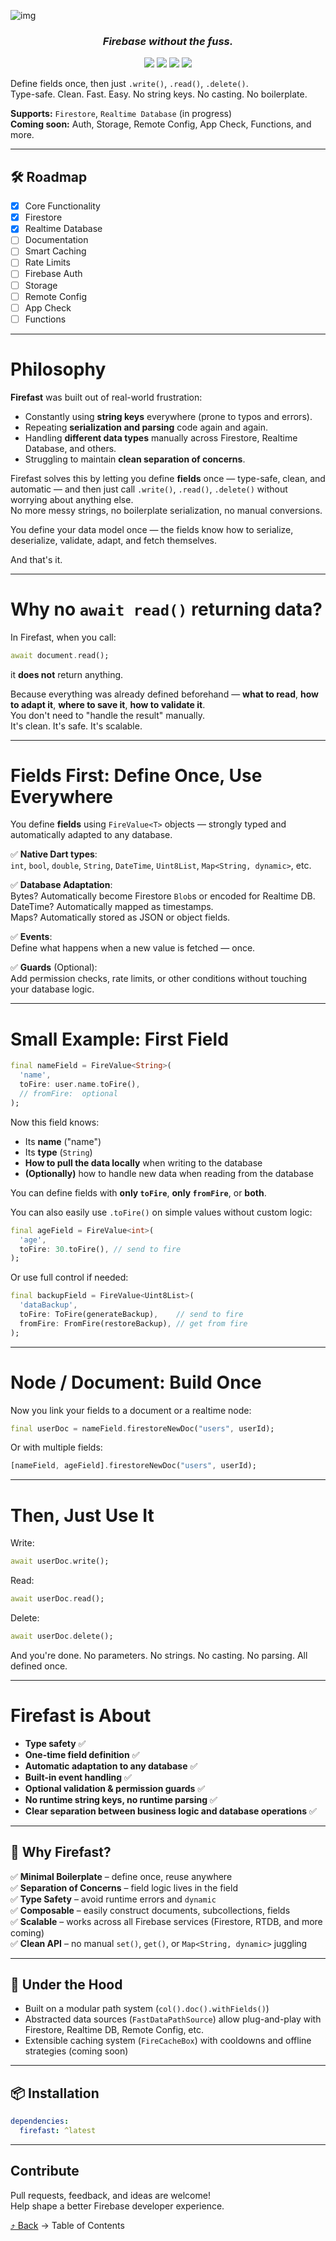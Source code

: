 <a id="back-to-top"></a>
![img](https://i.imgur.com/uo7fSJm.png)

<h3 align="center"><i>Firebase without the fuss.</i></h3>
<p align="center">
        <img src="https://img.shields.io/codefactor/grade/github/jozzzzep/firefast/main?style=flat-square">
        <img src="https://img.shields.io/github/license/jozzzzep/firefast?style=flat-square">
        <img src="https://img.shields.io/pub/points/firefast?style=flat-square">
        <img src="https://img.shields.io/pub/v/firefast?style=flat-square">
</p>

Define fields once, then just `.write()`, `.read()`, `.delete()`.  
Type-safe. Clean. Fast. Easy. No string keys. No casting. No boilerplate.

**Supports:** `Firestore`, `Realtime Database` (in progress)  
**Coming soon:** Auth, Storage, Remote Config, App Check, Functions, and more.

---

## 🛠 Roadmap

- [x] Core Functionality
- [x] Firestore
- [x] Realtime Database
- [ ] Documentation
- [ ] Smart Caching
- [ ] Rate Limits
- [ ] Firebase Auth
- [ ] Storage
- [ ] Remote Config
- [ ] App Check
- [ ] Functions

---

# Philosophy

**Firefast** was built out of real-world frustration:

- Constantly using **string keys** everywhere (prone to typos and errors).
- Repeating **serialization and parsing** code again and again.
- Handling **different data types** manually across Firestore, Realtime Database, and others.
- Struggling to maintain **clean separation of concerns**.

Firefast solves this by letting you define **fields** once — type-safe, clean, and automatic — and then just call `.write()`, `.read()`, `.delete()` without worrying about anything else.  
No more messy strings, no boilerplate serialization, no manual conversions.

You define your data model once — the fields know how to serialize, deserialize, validate, adapt, and fetch themselves.

And that's it.

---

# Why no `await read()` returning data?

In Firefast, when you call:

```dart
await document.read();
```

it **does not** return anything.

Because everything was already defined beforehand — **what to read**, **how to adapt it**, **where to save it**, **how to validate it**.  
You don't need to "handle the result" manually.  
It's clean. It's safe. It's scalable.

---

# Fields First: Define Once, Use Everywhere

You define **fields** using `FireValue<T>` objects — strongly typed and automatically adapted to any database.

✅ **Native Dart types**:  
`int`, `bool`, `double`, `String`, `DateTime`, `Uint8List`, `Map<String, dynamic>`, etc.

✅ **Database Adaptation**:  
Bytes? Automatically become Firestore `Blob`s or encoded for Realtime DB.  
DateTime? Automatically mapped as timestamps.  
Maps? Automatically stored as JSON or object fields.

✅ **Events**:  
Define what happens when a new value is fetched — once.

✅ **Guards** (Optional):  
Add permission checks, rate limits, or other conditions without touching your database logic.

---

# Small Example: First Field

```dart
final nameField = FireValue<String>(
  'name',
  toFire: user.name.toFire(),
  // fromFire:  optional
);
```

Now this field knows:

- Its **name** ("name")
- Its **type** (`String`)
- **How to pull the data locally** when writing to the database
- **(Optionally)** how to handle new data when reading from the database

You can define fields with **only `toFire`**, **only `fromFire`**, or **both**.

You can also easily use `.toFire()` on simple values without custom logic:

```dart
final ageField = FireValue<int>(
  'age',
  toFire: 30.toFire(), // send to fire
);
```

Or use full control if needed:

```dart
final backupField = FireValue<Uint8List>(
  'dataBackup',
  toFire: ToFire(generateBackup),    // send to fire
  fromFire: FromFire(restoreBackup), // get from fire
);
```

---

# Node / Document: Build Once

Now you link your fields to a document or a realtime node:

```dart
final userDoc = nameField.firestoreNewDoc("users", userId);
```

Or with multiple fields:

```dart
[nameField, ageField].firestoreNewDoc("users", userId);
```

---

# Then, Just Use It

Write:

```dart
await userDoc.write();
```

Read:

```dart
await userDoc.read();
```

Delete:

```dart
await userDoc.delete();
```

And you're done. No parameters. No strings. No casting. No parsing. All defined once.

---

# Firefast is About

- **Type safety** ✅
- **One-time field definition** ✅
- **Automatic adaptation to any database** ✅
- **Built-in event handling** ✅
- **Optional validation & permission guards** ✅
- **No runtime string keys, no runtime parsing** ✅
- **Clear separation between business logic and database operations** ✅

---

## 🎯 Why Firefast?

✅ **Minimal Boilerplate** – define once, reuse anywhere  
✅ **Separation of Concerns** – field logic lives in the field  
✅ **Type Safety** – avoid runtime errors and `dynamic`  
✅ **Composable** – easily construct documents, subcollections, fields  
✅ **Scalable** – works across all Firebase services (Firestore, RTDB, and more coming)  
✅ **Clean API** – no manual `set()`, `get()`, or `Map<String, dynamic>` juggling

---

## 🔧 Under the Hood

- Built on a modular path system (`col().doc().withFields()`)
- Abstracted data sources (`FastDataPathSource`) allow plug-and-play with Firestore, Realtime DB, Remote Config, etc.
- Extensible caching system (`FireCacheBox`) with cooldowns and offline strategies (coming soon)

---

## 📦 Installation

```yaml
dependencies:
  firefast: ^latest
```

---

## Contribute

Pull requests, feedback, and ideas are welcome!  
Help shape a better Firebase developer experience.

[⤴️ Back](#back-to-top) -> Table of Contents

